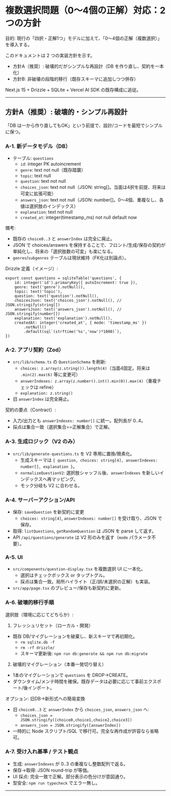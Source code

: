 # 複数選択問題（0〜4個の正解）対応：2つの方針

目的: 現行の「四択・正解1つ」モデルに加えて、「0〜4個の正解（複数選択）」を導入する。

このドキュメントは 2 つの実装方針を示す。
- 方針A（推奨）: 破壊的だがシンプルな再設計（DB を作り直し、契約を一本化）
- 方針B: 非破壊の段階的移行（既存スキーマに追加しつつ併存）

Next.js 15 + Drizzle + SQLite + Vercel AI SDK の既存構成に追従。

---

## 方針A（推奨）: 破壊的・シンプル再設計

「DB は一から作り直してもOK」という前提で、設計/コードを最短でシンプルに保つ。

### A-1. 新データモデル（DB）
- テーブル: `questions`
	- `id`: integer PK autoincrement
	- `genre`: text not null（既存踏襲）
	- `topic`: text null
	- `question`: text not null
	- `choices_json`: text not null（JSON: string[]。当面は4択を前提、将来は可変に拡張可能）
	- `answers_json`: text not null（JSON: number[]。0〜4個、重複なし、各値は選択肢のインデックス）
	- `explanation`: text not null
	- `created_at`: integer(timestamp_ms) not null default now

備考:
- 既存の `choice0..3` と `answerIndex` は完全に廃止。
- JSON で choices/answers を保持することで、フロント/生成/保存の契約が単純化し、将来の「選択肢数の可変」も楽になる。
- `genres`/`subgenres` テーブルは現状維持（FK化は別論点）。

Drizzle 定義（イメージ）:
```
export const questions = sqliteTable('questions', {
	id: integer('id').primaryKey({ autoIncrement: true }),
	genre: text('genre').notNull(),
	topic: text('topic'),
	question: text('question').notNull(),
	choicesJson: text('choices_json').notNull(), // JSON.stringify(string[])
	answersJson: text('answers_json').notNull(), // JSON.stringify(number[])
	explanation: text('explanation').notNull(),
	createdAt: integer('created_at', { mode: 'timestamp_ms' })
		.notNull()
		.default(sql`(strftime('%s','now')*1000)`),
})
```

### A-2. アプリ契約（Zod）
- `src/lib/schema.ts` の `QuestionSchema` を刷新:
	- `choices: z.array(z.string()).length(4)`（当面4固定。将来は `.min(2).max(6)` 等に変更可）
	- `answerIndexes: z.array(z.number().int().min(0)).max(4)`（重複チェックは refine）
	- `explanation: z.string()`
- 旧 `answerIndex` は完全廃止。

契約の要点（Contract）:
- 入力/出力とも `answerIndexes: number[]` に統一。配列長が 0..4。
- 採点は集合一致（選択集合==正解集合）で正解。

### A-3. 生成ロジック（V2 のみ）
- `src/lib/generate-questions.ts` を V2 専用に置換/簡素化。
	- 生成スキーマは `{ question, choices: string[4], answerIndexes: number[], explanation }`。
	- `normalizeQuestionV2`: 選択肢シャッフル後、`answerIndexes` を新しいインデックスへ再マッピング。
	- モック分岐も V2 に合わせる。

### A-4. サーバーアクション/API
- 保存: `saveQuestion` を新契約に変更
	- `choices: string[4]`, `answerIndexes: number[]` を受け取り、JSON で保存。
- 取得: `listQuestions`, `getRandomQuestion` は JSON を parse して返す。
- API `/api/questions/generate` は V2 形のみを返す（`mode` パラメータ不要）。

### A-5. UI
- `src/components/question-display.tsx` を複数選択 UI に一本化。
	- 選択はチェックボックス or タップトグル。
	- 採点は集合一致。局所ハイライト（正/誤/未選択の正解）も実装。
- `src/app/page.tsx` のプレビュー/保存も新契約に更新。

### A-6. 破壊的移行手順
選択肢（環境に応じてどちらか）:

1) フレッシュリセット（ローカル・開発）
- 既存 DB/マイグレーションを破棄し、新スキーマで再初期化。
	- `rm sqlite.db -f`
	- `rm -rf drizzle/`
	- スキーマ更新後: `npm run db:generate && npm run db:migrate`

2) 破壊的マイグレーション（本番一発切り替え）
- 1本のマイグレーションで `questions` を DROP→CREATE。
- ダウンタイム/メンテ時間を確保。既存データは必要に応じて事前エクスポート/後インポート。

オプション: 旧DB→新形式への簡易変換
- 旧 `choice0..3` と `answerIndex` から `choices_json`, `answers_json` へ:
	- `choices_json = JSON.stringify([choice0,choice1,choice2,choice3])`
	- `answers_json = JSON.stringify([answerIndex])`
- 一時的に Node スクリプト/SQL で移行可。完全な再作成が許容なら省略可。

### A-7. 受け入れ基準 / テスト観点
- 生成: `answerIndexes` が 0..3 の重複なし整数配列で返る。
- 保存→取得: JSON round-trip が等価。
- UI 採点: 完全一致で正解。部分表示の色分けが意図通り。
- 型安全: `npm run typecheck` でエラー無し。

---

